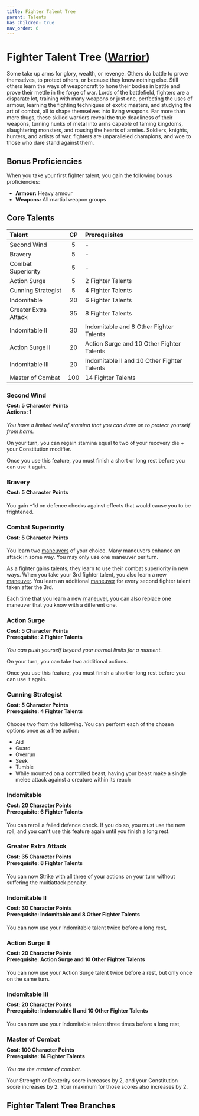 ```yaml
---
title: Fighter Talent Tree
parent: Talents
has_children: true
nav_order: 6
---
```


# Fighter Talent Tree ([Warrior](https://stormchaserroleplaying.com/stormchaserRPG/Classes/Warrior/))
Some take up arms for glory, wealth, or revenge. Others do battle to prove themselves, to protect others, or because they know nothing else. Still others learn the ways of weaponcraft to hone their bodies in battle and prove their mettle in the forge of war. Lords of the battlefield, fighters are a disparate lot, training with many weapons or just one, perfecting the uses of armour, learning the fighting techniques of exotic masters, and studying the art of combat, all to shape themselves into living weapons. Far more than mere thugs, these skilled warriors reveal the true deadliness of their weapons, turning hunks of metal into arms capable of taming kingdoms, slaughtering monsters, and rousing the hearts of armies. Soldiers, knights, hunters, and artists of war, fighters are unparalleled champions, and woe to those who dare stand against them.

## Bonus Proficiencies
When you take your first fighter talent, you gain the following bonus proficiencies:
* **Armour:** Heavy armour<br>
* **Weapons:** All martial weapon groups

## Core Talents

| Talent | CP | Prerequisites |
|:-------|:--:|:--------------|
| Second Wind | 5 | - |
| Bravery | 5 | - |
| Combat Superiority | 5 | - |
| Action Surge | 5 | 2 Fighter Talents |
| Cunning Strategist | 5 | 4 Fighter Talents |
| Indomitable | 20 | 6 Fighter Talents |
| Greater Extra Attack | 35 | 8 Fighter Talents |
| Indomitable II | 30 | Indomitable and 8 Other Fighter Talents |
| Action Surge II | 20 | Action Surge and 10 Other Fighter Talents |
| Indomitable III | 20 | Indomitable II and 10 Other Fighter Talents |
| Master of Combat | 100 | 14 Fighter Talents |

### Second Wind

<div style="margin-top:-10px;"></div>

#### **Cost:** 5 Character Points<br>**Actions:** 1
*You have a limited well of stamina that you can draw on to protect yourself from harm.*

On your turn, you can regain stamina equal to two of your recovery die + your Constitution modifier.

Once you use this feature, you must finish a short or long rest before you can use it again.

### Bravery

<div style="margin-top:-10px;"></div>

#### **Cost:** 5 Character Points
You gain +1d on defence checks against effects that would cause you to be frightened.

### Combat Superiority

<div style="margin-top:-10px;"></div>

#### **Cost:** 5 Character Points
You learn two [maneuvers](https://stormchaserroleplaying.com/stormchaserRPG/Talents/Fighter/Maneuvers/) of your choice. Many maneuvers enhance an attack in some way. You may only use one maneuver per turn.

As a fighter gains talents, they learn to use their combat superiority in new ways. When you take your 3rd fighter talent, you also learn a new [maneuver](https://stormchaserroleplaying.com/stormchaserRPG/Talents/Fighter/Maneuvers/). You learn an additional [maneuver](https://stormchaserroleplaying.com/stormchaserRPG/Talents/Fighter/Maneuvers/) for every second fighter talent taken after the 3rd.

Each time that you learn a new [maneuver](https://stormchaserroleplaying.com/stormchaserRPG/Talents/Fighter/Maneuvers/), you can also replace one maneuver that you know with a different one.

### Action Surge 

<div style="margin-top:-10px;"></div>

#### **Cost:** 5 Character Points<br>**Prerequisite:** 2 Fighter Talents
*You can push yourself beyond your normal limits for a moment.*

On your turn, you can take two additional actions.

Once you use this feature, you must finish a short or long rest before you can use it again. 

### Cunning Strategist

<div style="margin-top:-10px;"></div>

#### **Cost:** 5 Character Points<br>**Prerequisite:** 4 Fighter Talents
Choose two from the following. You can perform each of the chosen options once as a free action:
- Aid
- Guard
- Overrun
- Seek
- Tumble
- While mounted on a controlled beast, having your beast make a single melee attack against a creature within its reach

### Indomitable

<div style="margin-top:-10px;"></div>

#### **Cost:** 20 Character Points<br>**Prerequisite:** 6 Fighter Talents
You can reroll a failed defence check. If you do so, you must use the new roll, and you can't use this feature again until you finish a long rest.

### Greater Extra Attack

<div style="margin-top:-10px;"></div>

#### **Cost:** 35 Character Points<br>**Prerequisite:** 8 Fighter Talents
You can now Strike with all three of your actions on your turn without suffering the multiattack penalty.

### Indomitable II

<div style="margin-top:-10px;"></div>

#### **Cost:** 30 Character Points<br>**Prerequisite:** Indomitable and 8 Other Fighter Talents
You can now use your Indomitable talent twice before a long rest,

### Action Surge II

<div style="margin-top:-10px;"></div>

#### **Cost:** 20 Character Points<br>**Prerequisite:** Action Surge and 10 Other Fighter Talents
You can now use your Action Surge talent twice before a rest, but only once on the same turn.

### Indomitable III

<div style="margin-top:-10px;"></div>

#### **Cost:** 20 Character Points<br>**Prerequisite:** Indomatable II and 10 Other Fighter Talents
You can now use your Indomitable talent three times before a long rest,

### Master of Combat

<div style="margin-top:-10px;"></div>

#### **Cost:** 100 Character Points<br>**Prerequisite:** 14 Fighter Talents
*You are the master of combat.*

Your Strength or Dexterity score increases by 2, and your Constitution score increases by 2. Your maximum for those scores also increases by 2.

## Fighter Talent Tree Branches
